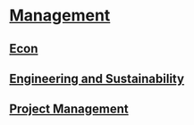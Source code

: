 # [Management](https://benklassen77.github.io)

## [Econ](econ.html)

## [Engineering and Sustainability](engineeringsustainability.html)

## [Project Management](projectmanagement.html)
